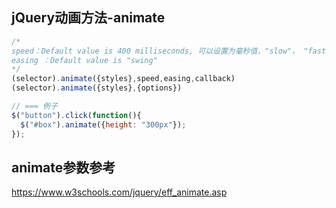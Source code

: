 
## jQuery动画方法-animate
```js
/*
speed：Default value is 400 milliseconds, 可以设置为毫秒值，"slow"， "fast"
easing ：Default value is "swing"
*/
(selector).animate({styles},speed,easing,callback)
(selector).animate({styles},{options})

// === 例子
$("button").click(function(){
  $("#box").animate({height: "300px"});
});
```

## animate参数参考
https://www.w3schools.com/jquery/eff_animate.asp